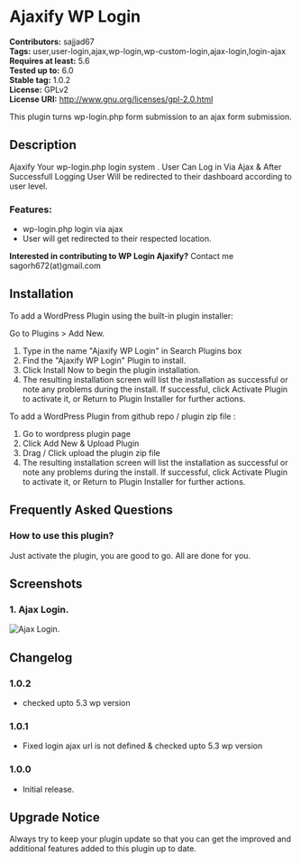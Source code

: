 # Ajaxify WP Login

**Contributors:** sajjad67 \
**Tags:** user,user-login,ajax,wp-login,wp-custom-login,ajax-login,login-ajax \
**Requires at least:** 5.6 \
**Tested up to:** 6.0 \
**Stable tag:** 1.0.2 \
**License:** GPLv2 \
**License URI:** http://www.gnu.org/licenses/gpl-2.0.html

This plugin turns wp-login.php form submission to an ajax form submission.

## Description

Ajaxify Your wp-login.php login system . User Can Log in Via Ajax & After Successfull Logging User Will be redirected to their dashboard according to user level.

### Features:

- wp-login.php login via ajax
- User will get redirected to their respected location.

**Interested in contributing to WP Login Ajaxify?**
Contact me sagorh672(at)gmail.com

## Installation

To add a WordPress Plugin using the built-in plugin installer:

Go to Plugins > Add New.

1. Type in the name "Ajaxify WP Login" in Search Plugins box
2. Find the "Ajaxify WP Login" Plugin to install.
3. Click Install Now to begin the plugin installation.
4. The resulting installation screen will list the installation as successful or note any problems during the install.
If successful, click Activate Plugin to activate it, or Return to Plugin Installer for further actions.

To add a WordPress Plugin from github repo / plugin zip file :
1. Go to wordpress plugin page
2. Click Add New & Upload Plugin
3. Drag / Click upload the plugin zip file
4. The resulting installation screen will list the installation as successful or note any problems during the install.
If successful, click Activate Plugin to activate it, or Return to Plugin Installer for further actions.

## Frequently Asked Questions

### How to use this plugin?

Just activate the plugin, you are good to go. All are done for you.

## Screenshots

### 1. Ajax Login.

![Ajax Login.](https://ps.w.org/wp-login-ajaxify/assets/screenshot-1.png)


## Changelog

### 1.0.2

- checked upto 5.3 wp version
### 1.0.1

- Fixed login ajax url is not defined & checked upto 5.3 wp version
### 1.0.0

- Initial release.

## Upgrade Notice

Always try to keep your plugin update so that you can get the improved and additional features added to this plugin up to date.
